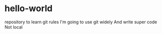 # hello-world
repository to learn git rules
I'm going to use git widely
And write super code
Not local